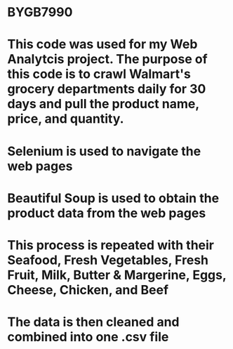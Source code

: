 # BYGB7990

# This code was used for my Web Analytcis project. The purpose of this code is to crawl Walmart's grocery departments daily for 30 days and pull the product name, price, and quantity.

# Selenium is used to navigate the web pages

# Beautiful Soup is used to obtain the product data from the web pages

# This process is repeated with their Seafood, Fresh Vegetables, Fresh Fruit, Milk, Butter & Margerine, Eggs, Cheese, Chicken, and Beef

# The data is then cleaned and combined into one .csv file
